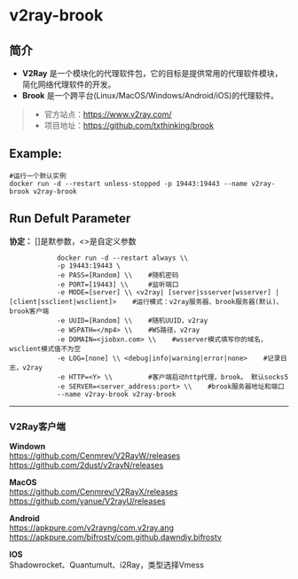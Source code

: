 v2ray-brook
===
## 简介
* **V2Ray** 是一个模块化的代理软件包，它的目标是提供常用的代理软件模块，简化网络代理软件的开发。
* **Brook** 是一个跨平台(Linux/MacOS/Windows/Android/iOS)的代理软件。
> * 官方站点：https://www.v2ray.com/
> * 项目地址：https://github.com/txthinking/brook


## Example:

    #运行一个默认实例
    docker run -d --restart unless-stopped -p 19443:19443 --name v2ray-brook v2ray-brook


## Run Defult Parameter
**协定：** []是默参数，<>是自定义参数

				docker run -d --restart always \\
				-p 19443:19443 \
				-e PASS=[Random] \\    #随机密码
				-e PORT=[19443] \\     #监听端口
				-e MODE=[server] \\ <v2ray| [server|ssserver|wsserver] | [client|ssclient|wsclient]>    #运行模式：v2ray服务器、brook服务器(默认)、brook客户端
				-e UUID=[Random] \\    #随机UUID，v2ray
				-e WSPATH=</mp4> \\    #WS路径，v2ray
				-e DOMAIN=<jiobxn.com> \\    #wsserver模式填写你的域名，wsclient模式值不为空
				-e LOG=[none] \\ <debug|info|warning|error|none>    #记录日志，v2ray
				-e HTTP=<Y> \\         #客户端启动http代理，brook。 默认socks5
				-e SERVER=<server_address:port> \\    #brook服务器地址和端口
				--name v2ray-brook v2ray-brook

****

### V2Ray客户端

**Windown**  
https://github.com/Cenmrev/V2RayW/releases  
https://github.com/2dust/v2rayN/releases

**MacOS**  
https://github.com/Cenmrev/V2RayX/releases  
https://github.com/yanue/V2rayU/releases

**Android**  
https://apkpure.com/v2rayng/com.v2ray.ang  
https://apkpure.com/bifrostv/com.github.dawndiy.bifrostv

**IOS**  
Shadowrocket、Quantumult、i2Ray，类型选择Vmess
